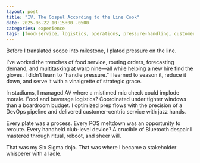 ```yaml
---
layout: post
title: "IV. The Gospel According to the Line Cook"
date: 2025-06-22 10:15:00 -0500
categories: experience
tags: [food-service, logistics, operations, pressure-handling, customer-service]
---
```

Before I translated scope into milestone, I plated pressure on the line.

I’ve worked the trenches of food service, routing orders, forecasting demand, and multitasking at warp nine—all while helping a new hire find the gloves. I didn’t learn to “handle pressure.” I learned to season it, reduce it down, and serve it with a vinaigrette of strategic grace.

In stadiums, I managed AV where a mistimed mic check could implode morale. Food and beverage logistics? Coordinated under tighter windows than a boardroom budget. I optimized prep flows with the precision of a DevOps pipeline and delivered customer-centric service with jazz hands.

Every plate was a process. Every POS meltdown was an opportunity to reroute. Every handheld club-level device? A crucible of Bluetooth despair I mastered through ritual, reboot, and sheer will.

That was my Six Sigma dojo. That was where I became a stakeholder whisperer with a ladle.
